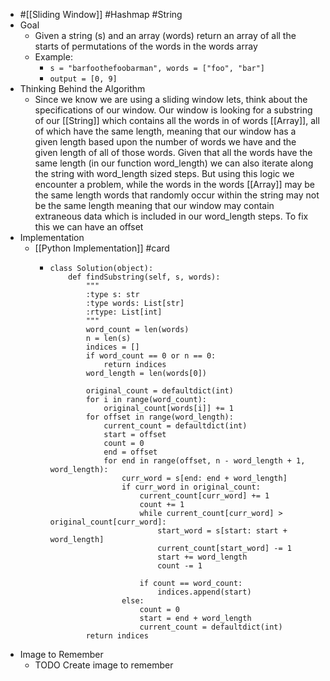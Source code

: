 - #[[Sliding Window]] #Hashmap #String
- Goal
	- Given a string (s) and an array (words) return an array of all the starts of permutations of the words in the words array
	- Example:
		- ``s = "barfoothefoobarman", words = ["foo", "bar"]``
		- ``output = [0, 9]``
- Thinking Behind the Algorithm
	- Since we know we are using a sliding window lets, think about the specifications of our window. Our window is looking for a substring of our [[String]] which contains all the words in of words [[Array]], all of which have the same length, meaning that our window has a given length based upon the number of words we have and the given length of all of those words. Given that all the words have the same length (in our function word_length) we can also iterate along the string with word_length sized steps. But using this logic we encounter a problem, while the words in the words [[Array]] may be the same length words that randomly occur within the string may not be the same length meaning that our window may contain extraneous data which is included in our word_length steps. To fix this we can have an offset
- Implementation
	- [[Python Implementation]] #card
		- ```
		  class Solution(object):
		      def findSubstring(self, s, words):
		          """
		          :type s: str
		          :type words: List[str]
		          :rtype: List[int]
		          """
		          word_count = len(words)
		          n = len(s)
		          indices = []
		          if word_count == 0 or n == 0: 
		              return indices
		          word_length = len(words[0])
		          
		          original_count = defaultdict(int)
		          for i in range(word_count):
		              original_count[words[i]] += 1
		          for offset in range(word_length):
		              current_count = defaultdict(int)
		              start = offset
		              count = 0
		              end = offset
		              for end in range(offset, n - word_length + 1, word_length):
		                  curr_word = s[end: end + word_length]
		                  if curr_word in original_count:
		                      current_count[curr_word] += 1
		                      count += 1
		                      while current_count[curr_word] > original_count[curr_word]:
		                          start_word = s[start: start + word_length]
		                          current_count[start_word] -= 1
		                          start += word_length
		                          count -= 1
		                      
		                      if count == word_count:
		                          indices.append(start)
		                  else:
		                      count = 0
		                      start = end + word_length
		                      current_count = defaultdict(int)
		          return indices
		  
		  ```
- Image to Remember
	- TODO Create image to remember